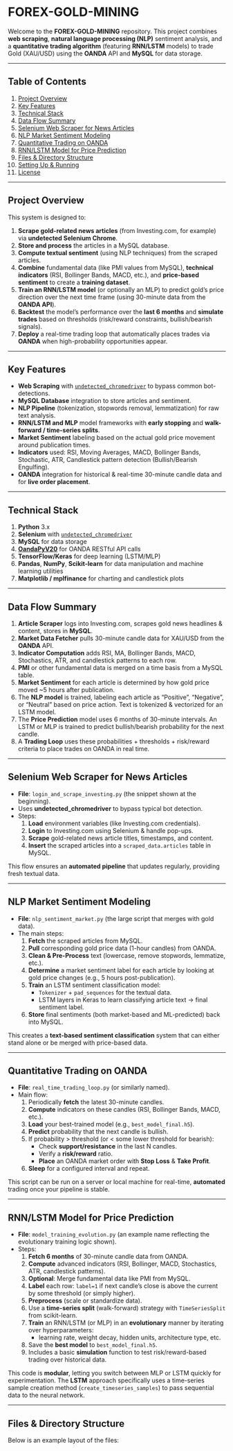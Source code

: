 # FOREX-GOLD-MINING

Welcome to the **FOREX-GOLD-MINING** repository. This project combines **web scraping**, **natural language processing (NLP)** sentiment analysis, and a **quantitative trading algorithm** (featuring **RNN/LSTM** models) to trade Gold (XAU/USD) using the **OANDA** API and **MySQL** for data storage.

---

## Table of Contents
1. [Project Overview](#project-overview)
2. [Key Features](#key-features)
3. [Technical Stack](#technical-stack)
4. [Data Flow Summary](#data-flow-summary)
5. [Selenium Web Scraper for News Articles](#selenium-web-scraper-for-news-articles)
6. [NLP Market Sentiment Modeling](#nlp-market-sentiment-modeling)
7. [Quantitative Trading on OANDA](#quantitative-trading-on-oanda)
8. [RNN/LSTM Model for Price Prediction](#rnnlstm-model-for-price-prediction)
9. [Files & Directory Structure](#files--directory-structure)
10. [Setting Up & Running](#setting-up--running)
11. [License](#license)

---

## Project Overview
This system is designed to:
1. **Scrape gold-related news articles** (from Investing.com, for example) via **undetected Selenium Chrome**.
2. **Store and process** the articles in a MySQL database.
3. **Compute textual sentiment** (using NLP techniques) from the scraped articles.
4. **Combine** fundamental data (like PMI values from MySQL), **technical indicators** (RSI, Bollinger Bands, MACD, etc.), and **price-based sentiment** to create a **training dataset**.
5. **Train an RNN/LSTM model** (or optionally an MLP) to predict gold’s price direction over the next time frame (using 30-minute data from the **OANDA API**).
6. **Backtest** the model’s performance over the **last 6 months** and **simulate trades** based on thresholds (risk/reward constraints, bullish/bearish signals).
7. **Deploy** a real-time trading loop that automatically places trades via **OANDA** when high-probability opportunities appear.

---

## Key Features
- **Web Scraping** with [`undetected_chromedriver`](https://pypi.org/project/undetected-chromedriver/) to bypass common bot-detections.
- **MySQL Database** integration to store articles and sentiment.
- **NLP Pipeline** (tokenization, stopwords removal, lemmatization) for raw text analysis.
- **RNN/LSTM and MLP** model frameworks with **early stopping** and **walk-forward / time-series splits**.
- **Market Sentiment** labeling based on the actual gold price movement around publication times.
- **Indicators** used: RSI, Moving Averages, MACD, Bollinger Bands, Stochastic, ATR, Candlestick pattern detection (Bullish/Bearish Engulfing).
- **OANDA** integration for historical & real-time 30-minute candle data and for **live order placement**.

---

## Technical Stack
1. **Python** 3.x
2. **Selenium** with [`undetected_chromedriver`](https://github.com/ultrafunkamsterdam/undetected-chromedriver)
3. **MySQL** for data storage
4. [**OandaPyV20**](https://github.com/hootnot/oanda-api-v20) for OANDA RESTful API calls
5. **TensorFlow/Keras** for deep learning (LSTM/MLP)
6. **Pandas**, **NumPy**, **Scikit-learn** for data manipulation and machine learning utilities
7. **Matplotlib / mplfinance** for charting and candlestick plots

---

## Data Flow Summary
1. **Article Scraper** logs into Investing.com, scrapes gold news headlines & content, stores in **MySQL**.
2. **Market Data Fetcher** pulls 30-minute candle data for XAU/USD from the **OANDA** API.
3. **Indicator Computation** adds RSI, MA, Bollinger Bands, MACD, Stochastics, ATR, and candlestick patterns to each row.
4. **PMI** or other fundamental data is merged on a time basis from a MySQL table.
5. **Market Sentiment** for each article is determined by how gold price moved ~5 hours after publication.
6. The **NLP model** is trained, labeling each article as “Positive”, “Negative”, or “Neutral” based on price action. Text is tokenized & vectorized for an LSTM model.
7. The **Price Prediction** model uses 6 months of 30-minute intervals. An LSTM or MLP is trained to predict bullish/bearish probability for the next candle.
8. A **Trading Loop** uses these probabilities + thresholds + risk/reward criteria to place trades on OANDA in real time.

---

## Selenium Web Scraper for News Articles
- **File**: `login_and_scrape_investing.py` (the snippet shown at the beginning).
- Uses **undetected_chromedriver** to bypass typical bot detection.
- Steps:
  1. **Load** environment variables (like Investing.com credentials).
  2. **Login** to Investing.com using Selenium & handle pop-ups.
  3. **Scrape** gold-related news article titles, timestamps, and content.
  4. **Insert** the scraped articles into a `scraped_data.articles` table in MySQL.

This flow ensures an **automated pipeline** that updates regularly, providing fresh textual data.

---

## NLP Market Sentiment Modeling
- **File**: `nlp_sentiment_market.py` (the large script that merges with gold data).
- The main steps:
  1. **Fetch** the scraped articles from MySQL.
  2. **Pull** corresponding gold price data (1-hour candles) from OANDA.
  3. **Clean & Pre-Process** text (lowercase, remove stopwords, lemmatize, etc.).
  4. **Determine** a market sentiment label for each article by looking at gold price changes (e.g., 5 hours post-publication).
  5. **Train** an LSTM sentiment classification model:
     - `Tokenizer` + `pad_sequences` for the textual data.
     - LSTM layers in Keras to learn classifying article text -> final sentiment label.
  6. **Store** final sentiments (both market-based and ML-predicted) back into MySQL.

This creates a **text-based sentiment classification** system that can either stand alone or be merged with price-based data.

---

## Quantitative Trading on OANDA
- **File**: `real_time_trading_loop.py` (or similarly named).
- Main flow:
  1. Periodically **fetch** the latest 30-minute candles.
  2. **Compute** indicators on these candles (RSI, Bollinger Bands, MACD, etc.).
  3. **Load** your best-trained model (e.g., `best_model_final.h5`).
  4. **Predict** probability that the next candle is bullish.
  5. If probability > threshold (or < some lower threshold for bearish):
     - Check **support/resistance** in the last N candles.
     - Verify a **risk/reward** ratio.
     - **Place** an OANDA market order with **Stop Loss** & **Take Profit**.
  6. **Sleep** for a configured interval and repeat.

This script can be run on a server or local machine for real-time, **automated** trading once your pipeline is stable.

---

## RNN/LSTM Model for Price Prediction
- **File**: `model_training_evolution.py` (an example name reflecting the evolutionary training logic shown).
- Steps:
  1. **Fetch 6 months** of 30-minute candle data from OANDA.
  2. **Compute** advanced indicators (RSI, Bollinger, MACD, Stochastics, ATR, candlestick patterns).
  3. **Optional**: Merge fundamental data like PMI from MySQL.
  4. **Label** each row: `label=1` if next candle’s close is above the current by some threshold (or simply higher).
  5. **Preprocess** (scale or standardize data).
  6. Use a **time-series split** (walk-forward) strategy with `TimeSeriesSplit` from scikit-learn.
  7. **Train** an RNN/LSTM (or MLP) in an **evolutionary** manner by iterating over hyperparameters:
     - learning rate, weight decay, hidden units, architecture type, etc.
  8. Save the **best model** to `best_model_final.h5`.
  9. Includes a basic **simulation** function to test risk/reward-based trading over historical data.

This code is **modular**, letting you switch between MLP or LSTM quickly for experimentation. The **LSTM** approach specifically uses a time-series sample creation method (`create_timeseries_samples`) to pass sequential data to the neural network.

---

## Files & Directory Structure
Below is an example layout of the files:

